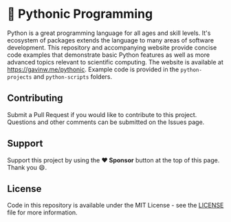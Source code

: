 # :snake: Pythonic Programming

Python is a great programming language for all ages and skill levels. It's ecosystem of packages extends the language to many areas of software development. This repository and accompanying website provide concise code examples that demonstrate basic Python features as well as more advanced topics relevant to scientific computing. The website is available at https://gavinw.me/pythonic. Example code is provided in the `python-projects` and `python-scripts` folders.

## Contributing

Submit a Pull Request if you would like to contribute to this project. Questions and other comments can be submitted on the Issues page.

## Support

Support this project by using the **:heart: Sponsor** button at the top of this page. Thank you :smile:.

## License

Code in this repository is available under the MIT License - see the [LICENSE](LICENSE) file for more information.
